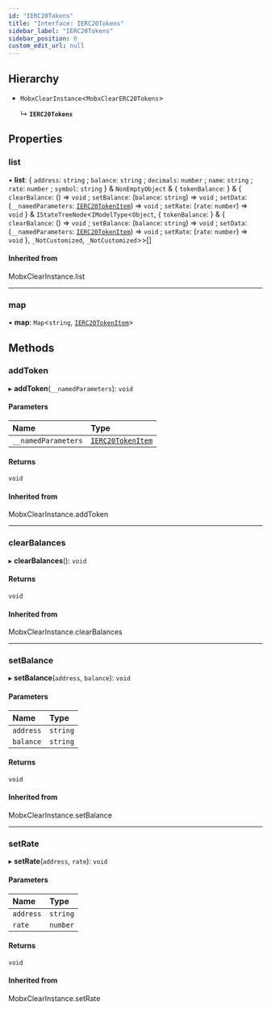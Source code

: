 ```yaml
---
id: "IERC20Tokens"
title: "Interface: IERC20Tokens"
sidebar_label: "IERC20Tokens"
sidebar_position: 0
custom_edit_url: null
---
```


## Hierarchy

- `MobxClearInstance`<`MobxClearERC20Tokens`\>

  ↳ **`IERC20Tokens`**

## Properties

### list

• **list**: { `address`: `string` ; `balance`: `string` ; `decimals`: `number` ; `name`: `string` ; `rate`: `number` ; `symbol`: `string`  } & `NonEmptyObject` & { `tokenBalance`:   } & { `clearBalance`: () => `void` ; `setBalance`: (`balance`: `string`) => `void` ; `setData`: (`__namedParameters`: [`IERC20TokenItem`](IERC20TokenItem.md)) => `void` ; `setRate`: (`rate`: `number`) => `void`  } & `IStateTreeNode`<`IModelType`<`Object`, { `tokenBalance`:   } & { `clearBalance`: () => `void` ; `setBalance`: (`balance`: `string`) => `void` ; `setData`: (`__namedParameters`: [`IERC20TokenItem`](IERC20TokenItem.md)) => `void` ; `setRate`: (`rate`: `number`) => `void`  }, `_NotCustomized`, `_NotCustomized`\>\>[]

#### Inherited from

MobxClearInstance.list

___

### map

• **map**: `Map`<`string`, [`IERC20TokenItem`](IERC20TokenItem.md)\>

## Methods

### addToken

▸ **addToken**(`__namedParameters`): `void`

#### Parameters

| Name | Type |
| :------ | :------ |
| `__namedParameters` | [`IERC20TokenItem`](IERC20TokenItem.md) |

#### Returns

`void`

#### Inherited from

MobxClearInstance.addToken

___

### clearBalances

▸ **clearBalances**(): `void`

#### Returns

`void`

#### Inherited from

MobxClearInstance.clearBalances

___

### setBalance

▸ **setBalance**(`address`, `balance`): `void`

#### Parameters

| Name | Type |
| :------ | :------ |
| `address` | `string` |
| `balance` | `string` |

#### Returns

`void`

#### Inherited from

MobxClearInstance.setBalance

___

### setRate

▸ **setRate**(`address`, `rate`): `void`

#### Parameters

| Name | Type |
| :------ | :------ |
| `address` | `string` |
| `rate` | `number` |

#### Returns

`void`

#### Inherited from

MobxClearInstance.setRate
